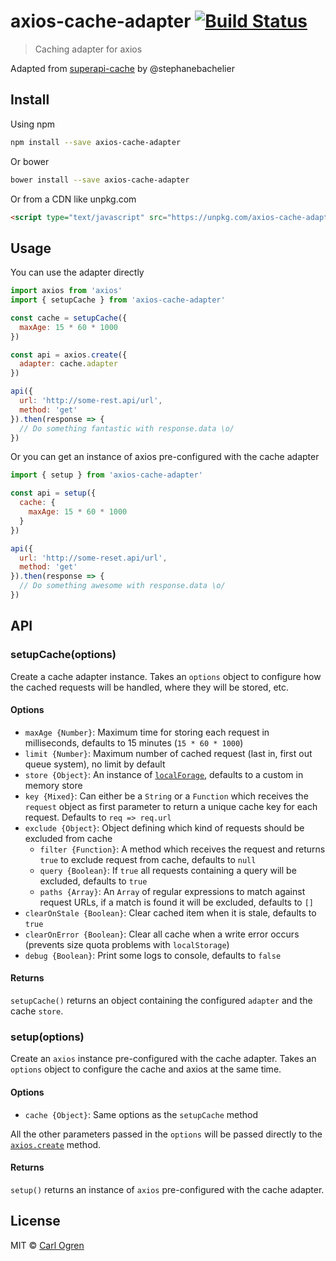 # axios-cache-adapter [![Build Status](https://travis-ci.org/RasCarlito/axios-cache-adapter.svg?branch=rework)](https://travis-ci.org/RasCarlito/axios-cache-adapter)

> Caching adapter for axios

Adapted from [superapi-cache](https://github.com/stephanebachelier/superapi-cache) by @stephanebachelier

## Install

Using npm

```sh
npm install --save axios-cache-adapter
```

Or bower

```sh
bower install --save axios-cache-adapter
```

Or from a CDN like unpkg.com

```html
<script type="text/javascript" src="https://unpkg.com/axios-cache-adapter"></script>
```

## Usage

You can use the adapter directly

```js
import axios from 'axios'
import { setupCache } from 'axios-cache-adapter'

const cache = setupCache({
  maxAge: 15 * 60 * 1000
})

const api = axios.create({
  adapter: cache.adapter
})

api({
  url: 'http://some-rest.api/url',
  method: 'get'
}).then(response => {
  // Do something fantastic with response.data \o/
})
```

Or you can get an instance of axios pre-configured with the cache adapter

```js
import { setup } from 'axios-cache-adapter'

const api = setup({
  cache: {
    maxAge: 15 * 60 * 1000
  }
})

api({
  url: 'http://some-reset.api/url',
  method: 'get'
}).then(response => {
  // Do something awesome with response.data \o/
})
```

## API

### setupCache(options)

Create a cache adapter instance. Takes an `options` object to configure how the cached requests will be handled,
where they will be stored, etc.

#### Options

* `maxAge {Number}`: Maximum time for storing each request in milliseconds, defaults to 15 minutes (`15 * 60 * 1000`)
* `limit {Number}`: Maximum number of cached request (last in, first out queue system), no limit by default
* `store {Object}`: An instance of [`localForage`](https://github.com/localForage/localForage), defaults to a custom in memory store
* `key {Mixed}`: Can either be a `String` or a `Function` which receives the `request` object as first parameter to return a unique cache key for each request. Defaults to `req => req.url`
* `exclude {Object}`: Object defining which kind of requests should be excluded from cache
  * `filter {Function}`: A method which receives the request and returns `true` to exclude request from cache, defaults to `null`
  * `query {Boolean}`: If `true` all requests containing a query will be excluded, defaults to `true`
  * `paths {Array}`: An `Array` of regular expressions to match against request URLs, if a match is found it will be excluded, defaults to `[]`
* `clearOnStale {Boolean}`: Clear cached item when it is stale, defaults to `true`
* `clearOnError {Boolean}`: Clear all cache when a write error occurs (prevents size quota problems with `localStorage`)
* `debug {Boolean}`: Print some logs to console, defaults to `false`

#### Returns

`setupCache()` returns an object containing the configured `adapter` and the cache `store`.

### setup(options)

Create an `axios` instance pre-configured with the cache adapter. Takes an `options` object to configure the cache and
axios at the same time.

#### Options

* `cache {Object}`: Same options as the `setupCache` method

All the other parameters passed in the `options` will be passed directly to the [`axios.create`](https://github.com/mzabriskie/axios#creating-an-instance) method.

#### Returns

`setup()` returns an instance of `axios` pre-configured with the cache adapter.

## License

MIT © [Carl Ogren](https://github.com/RasCarlito)
